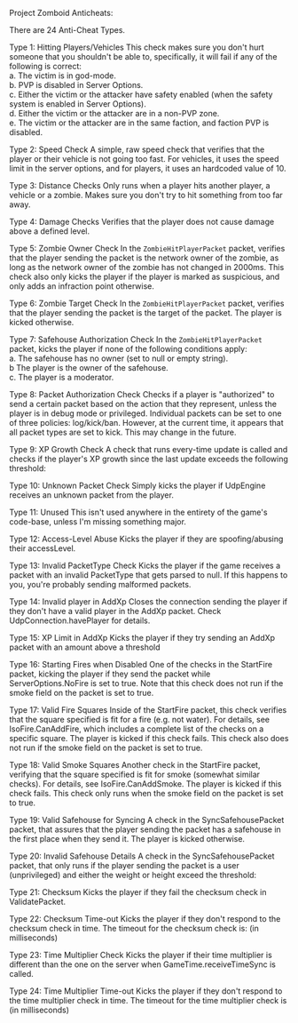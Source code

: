 Project Zomboid Anticheats:

There are 24 Anti-Cheat Types.


Type 1: Hitting Players/Vehicles
This check makes sure you don't hurt someone that you shouldn't be able to, specifically, it will fail if any of the following is correct:
<br>a. The victim is in god-mode.
<br>b. PVP is disabled in Server Options.
<br>c. Either the victim or the attacker have safety enabled (when the safety system is enabled in Server Options).
<br>d. Either the victim or the attacker are in a non-PVP zone.
<br>e. The victim or the attacker are in the same faction, and faction PVP is disabled.

Type 2: Speed Check
A simple, raw speed check that verifies that the player or their vehicle is not going too fast. For vehicles, it uses the speed limit in the server options, and for players, it uses an hardcoded value of 10.

Type 3: Distance Checks
Only runs when a player hits another player, a vehicle or a zombie. Makes sure you don't try to hit something from too far away.

Type 4: Damage Checks
Verifies that the player does not cause damage above a defined level.

Type 5: Zombie Owner Check
In the `ZombieHitPlayerPacket` packet, verifies that the player sending the packet is the network owner of the zombie, as long as the network owner of the zombie has not changed in 2000ms. This check also only kicks the player if the player is marked as suspicious, and only adds an infraction point otherwise.

Type 6: Zombie Target Check
In the `ZombieHitPlayerPacket` packet, verifies that the player sending the packet is the target of the packet. The player is kicked otherwise.

Type 7: Safehouse Authorization Check
In the `ZombieHitPlayerPacket` packet, kicks the player if none of the following conditions apply:
<br>a. The safehouse has no owner (set to null or empty string).
<br>b The player is the owner of the safehouse.
<br>c. The player is a moderator.

Type 8: Packet Authorization Check
Checks if a player is "authorized" to send a certain packet based on the action that they represent, unless the player is in debug mode or privileged.
Individual packets can be set to one of three policies: log/kick/ban. However, at the current time, it appears that all packet types are set to kick. This may change in the future.

Type 9: XP Growth Check
A check that runs every-time update is called and checks if the player's XP growth since the last update exceeds the following threshold:

Type 10: Unknown Packet Check
Simply kicks the player if UdpEngine receives an unknown packet from the player.

Type 11: Unused
This isn't used anywhere in the entirety of the game's code-base, unless I'm missing something major.

Type 12: Access-Level Abuse
Kicks the player if they are spoofing/abusing their accessLevel.

Type 13: Invalid PacketType Check
Kicks the player if the game receives a packet with an invalid PacketType that gets parsed to null.
If this happens to you, you're probably sending malformed packets.

Type 14: Invalid player in AddXp
Closes the connection sending the player if they don't have a valid player in the AddXp packet. Check UdpConnection.havePlayer for details.

Type 15: XP Limit in AddXp
Kicks the player if they try sending an AddXp packet with an amount above a threshold

Type 16: Starting Fires when Disabled
One of the checks in the StartFire packet, kicking the player if they send the packet while ServerOptions.NoFire is set to true.
Note that this check does not run if the smoke field on the packet is set to true.

Type 17: Valid Fire Squares
Inside of the StartFire packet, this check verifies that the square specified is fit for a fire (e.g. not water). For details, see IsoFire.CanAddFire, which includes a complete list of the checks on a specific square. The player is kicked if this check fails.
This check also does not run if the smoke field on the packet is set to true.

Type 18: Valid Smoke Squares
Another check in the StartFire packet, verifying that the square specified is fit for smoke (somewhat similar checks). For details, see IsoFire.CanAddSmoke. The player is kicked if this check fails.
This check only runs when the smoke field on the packet is set to true.

Type 19: Valid Safehouse for Syncing
A check in the SyncSafehousePacket packet, that assures that the player sending the packet has a safehouse in the first place when they send it. The player is kicked otherwise.

Type 20: Invalid Safehouse Details
A check in the SyncSafehousePacket packet, that only runs if the player sending the packet is a user (unprivileged) and either the weight or height exceed the threshold:

Type 21: Checksum
Kicks the player if they fail the checksum check in ValidatePacket.

Type 22: Checksum Time-out
Kicks the player if they don't respond to the checksum check in time. The timeout for the checksum check is: (in milliseconds)

Type 23: Time Multiplier Check
Kicks the player if their time multiplier is different than the one on the server when GameTime.receiveTimeSync is called.

Type 24: Time Multiplier Time-out
Kicks the player if they don't respond to the time multiplier check in time. The timeout for the time multiplier check is (in milliseconds)
